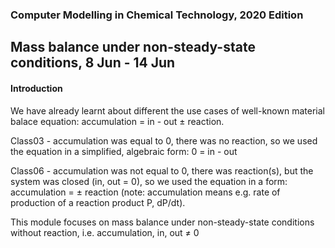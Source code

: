 ### Computer Modelling in Chemical Technology, 2020 Edition

## Mass balance under non-steady-state conditions, 8 Jun - 14 Jun

#### Introduction

We have already learnt about different the use cases of well-known material balace equation: accumulation = in - out ± reaction.

Class03 - accumulation was equal to 0, there was no reaction, so we used the equation in a simplified, algebraic form: 0 = in - out

Class06 - accumulation was not equal to 0, there was reaction(s), but the system was closed (in, out = 0), so we used the equation in a form: accumulation = ± reaction (note: accumulation means e.g. rate of production of a reaction product P, dP/dt).

This module focuses on mass balance under non-steady-state conditions without reaction, i.e. accumulation, in, out ≠ 0
